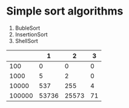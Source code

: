 Simple sort algorithms
======================

1. BubleSort
2. InsertionSort
3. ShellSort


|      |    1 |     2 |  3 |
|------|------|-------|----|
|100   |    0 |     0 |  0 |
|1000  |    5 |     2 |  0 |
|10000 |  537 |   255 |  4 |
|100000|53736 | 25573 | 71 |
